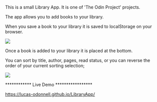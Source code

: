This is a small Library App. It is one of 'The Odin Project' projects.

The app allows you to add books to your library.

When you save a book to your library it is saved to localStorage on your browser.

<img src="https://i.imgur.com/bY5uv7E.png"/>

Once a book is added to your library it is placed at the bottom.

You can sort by title, author, pages, read status, or you can reverse the order of your current sorting selection;

<img src="https://i.imgur.com/yvnpUFt.png"/>

************ Live Demo ***************** 

https://lucas-odonnell.github.io/LibraryApp/
